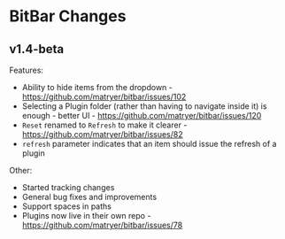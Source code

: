 # BitBar Changes

## v1.4-beta

Features:

  * Ability to hide items from the dropdown - https://github.com/matryer/bitbar/issues/102
  * Selecting a Plugin folder (rather than having to navigate inside it) is enough - better UI - https://github.com/matryer/bitbar/issues/120
  * `Reset` renamed to `Refresh` to make it clearer - https://github.com/matryer/bitbar/issues/82
  * `refresh` parameter indicates that an item should issue the refresh of a plugin

Other:

  * Started tracking changes
  * General bug fixes and improvements
  * Support spaces in paths
  * Plugins now live in their own repo - https://github.com/matryer/bitbar/issues/78